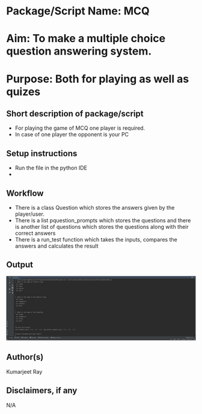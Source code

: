 # Package/Script Name: MCQ

# Aim: To make a multiple choice question answering system.
# Purpose: Both for playing as well as quizes
## Short description of package/script

- For playing the game of MCQ one player is required.
- In case of one player the opponent is your PC

## Setup instructions

- Run the file in the python IDE
- 
## Workflow

- There is a class Question which stores the answers given by the player/user.
- There is a list pquestion_prompts which stores the questions and there is another list of questions which stores the questions along with their correct answers
- There is a run_test function which takes the inputs, compares the answers and calculates the result

## Output

![Image](Images/MCQ.jpg)

## Author(s)

Kumarjeet Ray

## Disclaimers, if any

N/A
